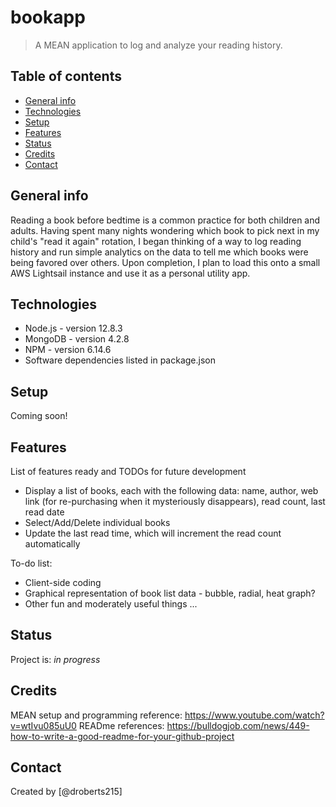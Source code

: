 # bookapp
> A MEAN application to log and analyze your reading history.

## Table of contents
* [General info](#general-info)
* [Technologies](#technologies)
* [Setup](#setup)
* [Features](#features)
* [Status](#status)
* [Credits](#credits)
* [Contact](#contact)

## General info
Reading a book before bedtime is a common practice for both children and adults. Having spent many nights wondering which book to pick next in my child's "read it again" rotation, I began thinking of a way to log reading history and run simple analytics on the data to tell me which books were being favored over others. Upon completion, I plan to load this onto a small AWS Lightsail instance and use it as a personal utility app.

## Technologies
* Node.js - version 12.8.3
* MongoDB - version 4.2.8
* NPM - version 6.14.6 
* Software dependencies listed in package.json

## Setup
Coming soon!

## Features
List of features ready and TODOs for future development
* Display a list of books, each with the following data: name, author, web link (for re-purchasing when it mysteriously disappears), read count, last read date
* Select/Add/Delete individual books
* Update the last read time, which will increment the read count automatically

To-do list:
* Client-side coding
* Graphical representation of book list data - bubble, radial, heat graph?
* Other fun and moderately useful things ...

## Status
Project is: _in progress_

## Credits
MEAN setup and programming reference: https://www.youtube.com/watch?v=wtIvu085uU0
READme references: https://bulldogjob.com/news/449-how-to-write-a-good-readme-for-your-github-project

## Contact
Created by [@droberts215]